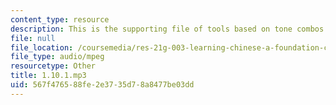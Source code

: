 ```yaml
---
content_type: resource
description: This is the supporting file of tools based on tone combos.
file: null
file_location: /coursemedia/res-21g-003-learning-chinese-a-foundation-course-in-mandarin-spring-2011/567f476588fe2e3735d78a8477be03dd_1.10.1.mp3
file_type: audio/mpeg
resourcetype: Other
title: 1.10.1.mp3
uid: 567f4765-88fe-2e37-35d7-8a8477be03dd
---
```

